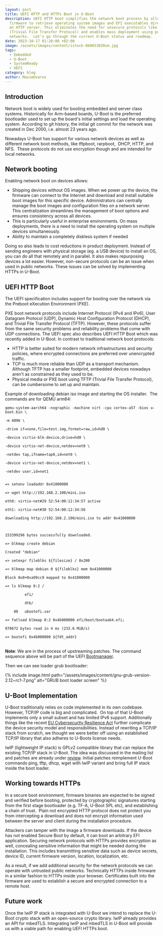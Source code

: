 ```yaml
---
layout: post
title: UEFI HTTP and HTTPs Boot in U-Boot
description: UEFI HTTP boot simplifies the network boot process by allowing the
  firmware to retrieve operating system images and EFI executables directly from
  an HTTP server. This eliminates the need for unsecure protocols like TFTP
  (Trivial File Transfer Protocol) and enables mass deployment using public
  networks.  Let’s go through the current U-Boot status and roadmap.
date: 2023-10-17 01:28:08 +02:00
image: /assets/images/content/istock-860653830sm.jpg
tags:
  - Embedded
  - U-Boot
  - SystemReady
  - UEFI
category: blog
author: MaximUvarov
---
```

## Introduction

Network boot is widely used for booting embedded and server class systems. Historically for Arm-based boards, U-Boot is the preferred bootloader used to set up the board's initial settings and load the operating system. According to git history, the initial git commit for the network was created in Dec 2000, i.e. almost 23 years ago.  

Nowadays U-Boot has support for various network devices as well as different network boot methods, like tftpboot, rarpboot,  DHCP, HTTP, and NFS.  These protocols do not use encryption though and are intended for local networks.

## Network booting

Enabling network boot on devices allows:

* Shipping devices without OS images. When we power up the device, the firmware can connect to the Internet and download and install suitable boot images for this specific device. Administrators can centrally manage the boot images and configuration files on a network server. This centralization streamlines the management of boot options and ensures consistency across all devices. 
* This is particularly useful in enterprise environments. On mass deployments, there is a need to install the operating system on multiple devices simultaneously.
* Ability to maintain a completely diskless system if needed

Doing so also leads to cost reductions in product deployment. Instead of sending engineers with physical storage (eg. a USB device) to install an OS, you can do all that remotely and in parallel. It also makes repurposing devices a lot easier. However, non-secure protocols can be an issue when used in public networks. These issues can be solved by implementing HTTPs in U-Boot.

## UEFI HTTP Boot

The UEFI specification includes support for booting over the network via the Preboot eXecution Environment (PXE). 

PXE boot network protocols include Internet Protocol (IPv4 and IPv6), User Datagram Protocol (UDP), Dynamic Host Configuration Protocol (DHCP), and Trivial File Transfer Protocol (TFTP). However, these protocols suffer from the same security problems and reliability problems that come with UDP connections. The UEFI spec also describes UEFI HTTP Boot which was recently added in U-Boot. In contrast to traditional network boot protocols:

* HTTP is better suited for modern network infrastructures and security policies, where encrypted connections are preferred over unencrypted traffic.
* TCP is much more reliable than UDP as a transport mechanism.  Although TFTP has a smaller footprint, embedded devices nowadays aren’t as constrained as they used to be.
* Physical media or PXE boot using TFTP (Trivial File Transfer Protocol), can be cumbersome to set up and maintain.

Example of downloading debian iso image and starting the OS installer.  The commands are for QEMU arm64:

```
qemu-system-aarch64 -nographic -machine virt -cpu cortex-a57 -bios u-boot.bin \

-m 4096 \

-drive if=none,file=test.img,format=raw,id=hd0 \

-device virtio-blk-device,drive=hd0 \

-device virtio-net-device,netdev=net0 \

-netdev tap,ifname=tap0,id=net0 \

-device virtio-net-device,netdev=net1 \

-netdev user,id=net1


=> setenv loadaddr 0x41000000

=> wget http://192.168.2.100/mini.iso

eth0: virtio-net#29 52:54:00:12:34:57 active

eth1: virtio-net#30 52:54:00:12:34:56

downloading http://192.168.2.100/mini.iso to addr 0x41000000



153399296 bytes successfully downloaded.

=> blkmap create debian

Created "debian"

=> setexpr fileblks ${filesize} / 0x200

=> blkmap map debian 0 ${fileblks} mem 0x41000000

Block 0x0+0xa99cc9 mapped to 0x41000000

=> ls blkmap 0:2 /

         efi/

         dtb/

    88   ubootefi.var

=> fatload blkmap 0:2 0x4b000000 efi/boot/bootaa64.efi;

979672 bytes read in 4 ms (233.6 MiB/s)

=> bootefi 0x4b000000 ${fdt_addr}
```

\
**Note**: We are in the process of upstreaming patches. The command sequence above will be part of the UEFI [Bootmanager](https://lore.kernel.org/u-boot/20230922071119.1439482-1-masahisa.kojima@linaro.org/).

Then we can see loader grub bootloader:

{% include image.html path="/assets/images/content/gnu-grub-version-2.12~rc1-7.png" alt="GRUB boot loader screen" %}

## U-Boot Implementation

U-Boot traditionally relies on code implemented in its own codebase. However, TCP/IP code is big and complicated.  On top of that U-Boot implements only a small subset and has limited IPv6 support. Additionally things like the recent [EU Cybersecurity Resilience Act](https://digital-strategy.ec.europa.eu/en/policies/cybersecurity-act) further complicate the device security model and responsibilities. Instead of rewriting a TCP/IP stack from scratch, we thought we were better off using an established TCP/IP library that also adheres to U-Boots license needs.  

lwIP (lightweight IP stack) is GPLv2 compatible library that can replace the existing TCP/IP stack in U-Boot. The idea was discussed in the mailing list and patches are already under [review](https://lore.kernel.org/u-boot/20230926094124.7024-1-maxim.uvarov@linaro.org/). Initial patches reimplement U-Boot commands ping, tftp, dhcp, wget with lwIP variant and bring full IP stack inside the boot loader.

## Working towards HTTPs

In a secure boot environment, firmware binaries are expected to be signed and verified before booting, protected by cryptographic signatures starting from the first stage bootloader (e.g. TF-A, U-Boot SPL etc), and establishing a chain of trust.  Plain not encrypted HTTP protocol does not protect you from intercepting a download and does not encrypt information used between the server and client during the installation procedure.

Attackers can tamper with the image a firmware downloads. If the device has not enabled Secure Boot by default, it can boot an arbitrary EFI application. Securing network protocols with HTTPs provides encryption as well, concealing sensitive information that might be needed during the installation. This includes transmitting sensitive data such as device secrets, device ID, current firmware version, location, localization, etc.

As a result, if we add additional security for the network protocols we can operate with untrusted public networks. Technically HTTPs inside firmware in a similar fashion to HTTPs inside your browser. Certificates built into the firmware are used to establish a secure and encrypted connection to a remote host.

## Future work

Once the lwIP IP stack is integrated with U-Boot we intend to replace the U-Boot crypto stack with an open-source crypto library. lwIP already provides an API for mbedTLS. Integrating lwIP and mbedTLS in U-Boot will provide us with a viable path for enabling UEFI HTTPs boot.